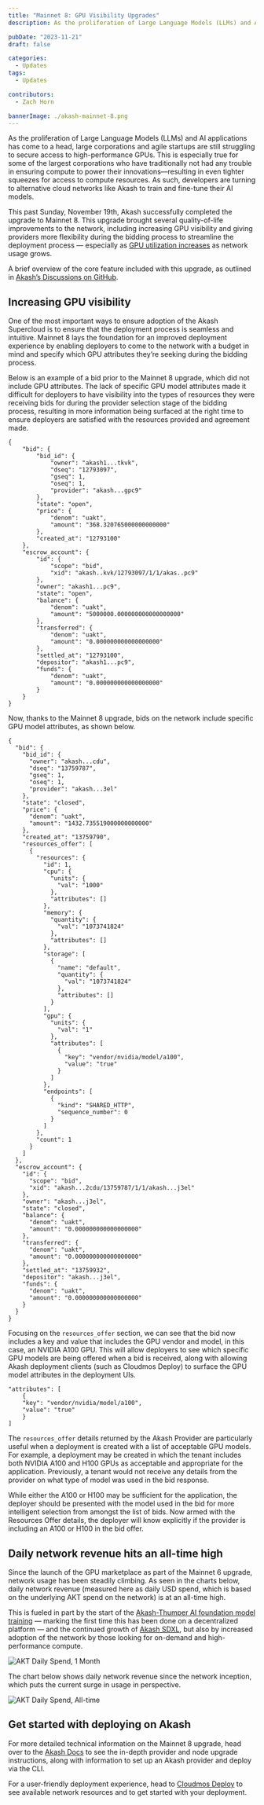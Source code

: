 ```yaml
---
title: "Mainnet 8: GPU Visibility Upgrades"
description: As the proliferation of Large Language Models (LLMs) and AI applications has come to a head, large corporations and agile startups are still struggling to secure access to high-performance GPUs.

pubDate: "2023-11-21"
draft: false

categories:
  - Updates
tags:
  - Updates

contributors:
  - Zach Horn

bannerImage: ./akash-mainnet-8.png
---
```


As the proliferation of Large Language Models (LLMs) and AI applications has come to a head, large corporations and agile startups are still struggling to secure access to high-performance GPUs. This is especially true for some of the largest corporations who have traditionally not had any trouble in ensuring compute to power their innovations––resulting in even tighter squeezes for access to compute resources. As such, developers are turning to alternative cloud networks like Akash to train and fine-tune their AI models.

This past Sunday, November 19th, Akash successfully completed the upgrade to Mainnet 8. This upgrade brought several quality-of-life improvements to the network, including increasing GPU visibility and giving providers more flexibility during the bidding process to streamline the deployment process — especially as [GPU utilization increases](https://deploy.cloudmos.io/graph/graphics-gpu) as network usage grows.

A brief overview of the core feature included with this upgrade, as outlined in [Akash’s Discussions on GitHub](https://github.com/orgs/akash-network/projects/5/views/1?pane=issue&itemId=41817276).

## Increasing GPU visibility

One of the most important ways to ensure adoption of the Akash Supercloud is to ensure that the deployment process is seamless and intuitive. Mainnet 8 lays the foundation for an improved deployment experience by enabling deployers to come to the network with a budget in mind and specify which GPU attributes they’re seeking during the bidding process.

Below is an example of a bid prior to the Mainnet 8 upgrade, which did not include GPU attributes. The lack of specific GPU model attributes made it difficult for deployers to have visibility into the types of resources they were receiving bids for during the provider selection stage of the bidding process, resulting in more information being surfaced at the right time to ensure deployers are satisfied with the resources provided and agreement made.

```
{
    "bid": {
        "bid_id": {
            "owner": "akash1...tkvk",
            "dseq": "12793097",
            "gseq": 1,
            "oseq": 1,
            "provider": "akash...gpc9"
        },
        "state": "open",
        "price": {
            "denom": "uakt",
            "amount": "368.320765000000000000"
        },
        "created_at": "12793100"
    },
    "escrow_account": {
        "id": {
            "scope": "bid",
            "xid": "akash..kvk/12793097/1/1/akas..pc9"
        },
        "owner": "akash1...pc9",
        "state": "open",
        "balance": {
            "denom": "uakt",
            "amount": "5000000.000000000000000000"
        },
        "transferred": {
            "denom": "uakt",
            "amount": "0.000000000000000000"
        },
        "settled_at": "12793100",
        "depositor": "akash1...pc9",
        "funds": {
            "denom": "uakt",
            "amount": "0.000000000000000000"
        }
    }
}
```

Now, thanks to the Mainnet 8 upgrade, bids on the network include specific GPU model attributes, as shown below.

```
{
  "bid": {
    "bid_id": {
      "owner": "akash...cdu",
      "dseq": "13759787",
      "gseq": 1,
      "oseq": 1,
      "provider": "akash...3el"
    },
    "state": "closed",
    "price": {
      "denom": "uakt",
      "amount": "1432.735519000000000000"
    },
    "created_at": "13759790",
    "resources_offer": [
      {
        "resources": {
          "id": 1,
          "cpu": {
            "units": {
              "val": "1000"
            },
            "attributes": []
          },
          "memory": {
            "quantity": {
              "val": "1073741824"
            },
            "attributes": []
          },
          "storage": [
            {
              "name": "default",
              "quantity": {
                "val": "1073741824"
              },
              "attributes": []
            }
          ],
          "gpu": {
            "units": {
              "val": "1"
            },
            "attributes": [
              {
                "key": "vendor/nvidia/model/a100",
                "value": "true"
              }
            ]
          },
          "endpoints": [
            {
              "kind": "SHARED_HTTP",
              "sequence_number": 0
            }
          ]
        },
        "count": 1
      }
    ]
  },
  "escrow_account": {
    "id": {
      "scope": "bid",
      "xid": "akash...2cdu/13759787/1/1/akash...j3el"
    },
    "owner": "akash...j3el",
    "state": "closed",
    "balance": {
      "denom": "uakt",
      "amount": "0.000000000000000000"
    },
    "transferred": {
      "denom": "uakt",
      "amount": "0.000000000000000000"
    },
    "settled_at": "13759932",
    "depositor": "akash...j3el",
    "funds": {
      "denom": "uakt",
      "amount": "0.000000000000000000"
    }
  }
}
```

Focusing on the `resources_offer` section, we can see that the bid now includes a key and value that includes the GPU vendor and model, in this case, an NVIDIA A100 GPU. This will allow deployers to see which specific GPU models are being offered when a bid is received, along with allowing Akash deployment clients (such as Cloudmos Deploy) to surface the GPU model attributes in the deployment UIs.

```
"attributes": [
    {
    "key": "vendor/nvidia/model/a100",
    "value": "true"
    }
]
```

The `resources_offer` details returned by the Akash Provider are particularly useful when a deployment is created with a list of acceptable GPU models. For example, a deployment may be created in which the tenant includes both NVIDIA A100 and H100 GPUs as acceptable and appropriate for the application. Previously, a tenant would not receive any details from the provider on what type of model was used in the bid response.

While either the A100 or H100 may be sufficient for the application, the deployer should be presented with the model used in the bid for more intelligent selection from amongst the list of bids. Now armed with the Resources Offer details, the deployer will know explicitly if the provider is including an A100 or H100 in the bid offer.

## Daily network revenue hits an all-time high

Since the launch of the GPU marketplace as part of the Mainnet 6 upgrade, network usage has been steadily climbing. As seen in the charts below, daily network revenue (measured here as daily USD spend, which is based on the underlying AKT spend on the network) is at an all-time high.

This is fueled in part by the start of the [Akash-Thumper AI foundation model training](https://github.com/orgs/akash-network/discussions/300) — marking the first time this has been done on a decentralized platform — and the continued growth of [Akash SDXL](https://sdxl.akash.network), but also by increased adoption of the network by those looking for on-demand and high-performance compute.

![AKT Daily Spend, 1 Month](./daily-spend-1-mo.png)

The chart below shows daily network revenue since the network inception, which puts the current surge in usage in perspective.

![AKT Daily Spend, All-time](./daily-spend-all-time.png)

## Get started with deploying on Akash

For more detailed technical information on the Mainnet 8 upgrade, head over to the [Akash Docs](https://akash.network/docs/other-resources/archived-resources/akash-mainnet8-upgrade/) to see the in-depth provider and node upgrade instructions, along with information to set up an Akash provider and deploy via the CLI.

For a user-friendly deployment experience, head to [Cloudmos Deploy](https://deploy.cloudmos.io/) to see available network resources and to get started with your deployment.
